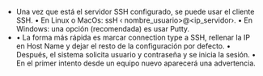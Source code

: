 - Una vez que está el servidor SSH configurado, se puede usar el cliente SSH.
  • En Linux o MacOs: ssH ‹ nombre_usuario>@<ip_servidor›.
  • En Windows: una opción (recomendada) es usar Putty.
- • La forma más rápida es marcar connection type a SSH, rellenar la IP en Host Name y dejar el
  resto de la configuración por defecto.
  • Después, el sistema solicita usuario y contraseña y se inicia la sesión.
  • En el primer intento desde un equipo nuevo aparecerá una advertencia.